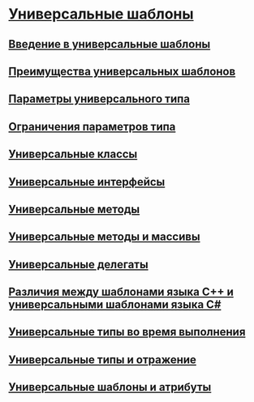 # [Универсальные шаблоны](index.md)
## [Введение в универсальные шаблоны](introduction-to-generics.md)
## [Преимущества универсальных шаблонов](benefits-of-generics.md)
## [Параметры универсального типа](generic-type-parameters.md)
## [Ограничения параметров типа](constraints-on-type-parameters.md)
## [Универсальные классы](generic-classes.md)
## [Универсальные интерфейсы](generic-interfaces.md)
## [Универсальные методы](generic-methods.md)
## [Универсальные методы и массивы](generics-and-arrays.md)
## [Универсальные делегаты](generic-delegates.md)
## [Различия между шаблонами языка C++ и универсальными шаблонами языка C#](differences-between-cpp-templates-and-csharp-generics.md)
## [Универсальные типы во время выполнения](generics-in-the-run-time.md)
## [Универсальные типы и отражение](generics-and-reflection.md)
## [Универсальные шаблоны и атрибуты](generics-and-attributes.md)
